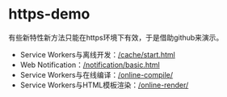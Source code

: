 # https-demo
有些新特性新方法只能在https环境下有效，于是借助github来演示。

<ul>
	<li>Service Workers与离线开发：<a href="https://lu972166094.github.io/https-demo/cache/start.html">/cache/start.html</a></li>
	<li>Web Notification：<a href="https://lu972166094.github.io/https-demo/notification/basic.html">/notification/basic.html</a></li>
    <li>Service Workers与在线编译：<a href="https://lu972166094.github.io/https-demo/online-compile/">/online-compile/</a></li>
    <li>Service Workers与HTML模板渲染：<a href="https://lu972166094.github.io/https-demo/online-render/index.html">/online-render/</a></li>
</ul>
